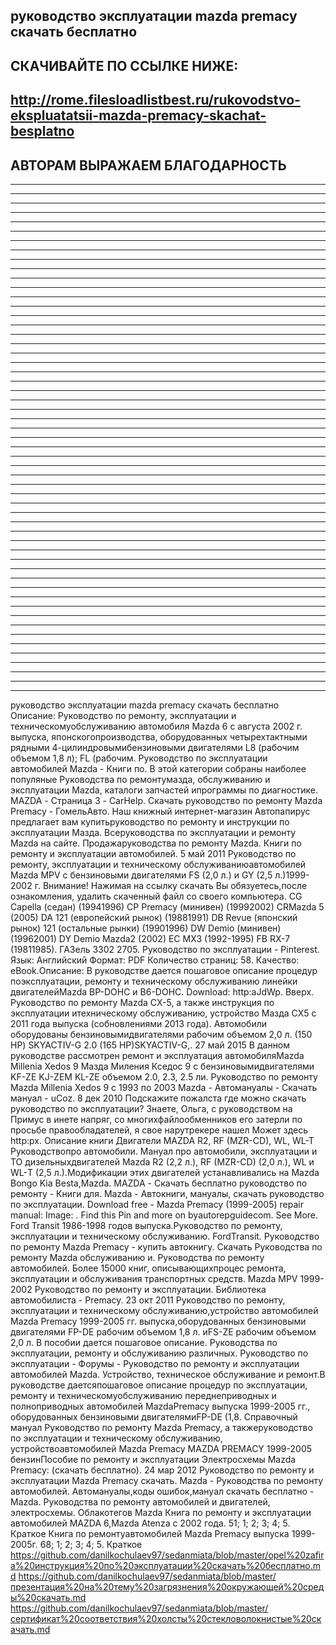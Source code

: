 руководство эксплуатации mazda premacy скачать бесплатно
--------------------------------------------------
СКАЧИВАЙТЕ ПО ССЫЛКЕ НИЖЕ:
--------------------------------------------------
http://rome.filesloadlistbest.ru/rukovodstvo-ekspluatatsii-mazda-premacy-skachat-besplatno
--------------------------------------------------
АВТОРАМ ВЫРАЖАЕМ БЛАГОДАРНОСТЬ
--------------------------------------------------
--------------------------------------------------
--------------------------------------------------
--------------------------------------------------
--------------------------------------------------
--------------------------------------------------
--------------------------------------------------
--------------------------------------------------
--------------------------------------------------
--------------------------------------------------
--------------------------------------------------
--------------------------------------------------
--------------------------------------------------
--------------------------------------------------
--------------------------------------------------
--------------------------------------------------
--------------------------------------------------
--------------------------------------------------
--------------------------------------------------
--------------------------------------------------
--------------------------------------------------
--------------------------------------------------
--------------------------------------------------
--------------------------------------------------
--------------------------------------------------
--------------------------------------------------
--------------------------------------------------
--------------------------------------------------
--------------------------------------------------
--------------------------------------------------
--------------------------------------------------
--------------------------------------------------
--------------------------------------------------
--------------------------------------------------
--------------------------------------------------
--------------------------------------------------
--------------------------------------------------
--------------------------------------------------
--------------------------------------------------
--------------------------------------------------
--------------------------------------------------
--------------------------------------------------
--------------------------------------------------
--------------------------------------------------
--------------------------------------------------
--------------------------------------------------
--------------------------------------------------
--------------------------------------------------
--------------------------------------------------
--------------------------------------------------
--------------------------------------------------
--------------------------------------------------
--------------------------------------------------
--------------------------------------------------
--------------------------------------------------
--------------------------------------------------
руководство эксплуатации mazda premacy скачать бесплатно Описание: Руководство по ремонту, эксплуатации и техническомуобслуживанию автомобиля Mazda 6 с августа 2002 г. выпуска, японскогопроизводства, оборудованных четырехтактными рядными 4-цилиндровымибензиновыми двигателями L8 (рабочим объемом 1,8 л); FL (рабочим. Руководство по эксплуатации автомобилей Mazda - Книги по. В этой категории собраны наиболее популяные Руководства по ремонтумазда, обслуживанию и эксплуатации Mazda, каталоги запчастей ипрограммы по диагностике. MAZDA - Страница 3 - CarHelp. Скачать руководство по ремонту Mazda Premacy - ГомельАвто. Наш книжный интернет-магазин Автопапирус предлагает вам купитьруководство по ремонту и инструкции по эксплуатации Мазда. Всеруководства по эксплуатации и ремонту Mazda на сайте. Продажаруководства по ремонту Mazda. Книги по ремонту и эксплуатации автомобилей. 5 май 2011  Руководство по ремонту, эксплуатации и техническому обслуживаниюавтомобилей Mazda MPV с бензиновыми двигателями FS (2,0 л.) и GY (2,5 л.)1999-2002 г.  Внимание! Нажимая на ссылку скачать Вы обязуетесь,после ознакомления, удалить скаченный файл со своего компьютера. CG Capella (седан) (19941996) CP Premacy (минивен) (19992002) CRMazda 5 (2005) DA 121 (европейский рынок) (19881991) DB Revue (японский рынок)  121 (остальные рынки) (19901996) DW Demio (минивен) (19962001) DY Demio  Mazda2 (2002) EC MX3 (1992-1995) FB RX-7 (19811985). ГАЗель 3302  2705. Руководство по эксплуатации  - Pinterest. Язык: Английский Формат: PDF Количество страниц: 58. Качество: eBook.Описание: В руководстве дается пошаговое описание процедур поэксплуатации, ремонту и техническому обслуживанию линейки двигателейMazda BP-DOHC и B6-DOHC. Download: http:aJdWp. Вверх. Руководство по ремонту Mazda CX-5, а также инструкция по эксплуатации итехническому обслуживанию, устройство Мазда СХ5 с 2011 года выпуска (собновлениями 2013 года). Автомобили оборудованы бензиновымидвигателями рабочим объемом 2,0 л. (150 HP) SKYACTIV-G  2.0 (165 HP)SKYACTIV-G,. 27 май 2015  В данном руководстве рассмотрен ремонт и эксплуатация автомобиляMazda Millenia  Xedos 9  Мазда Миления  Кседос 9 с бензиновымидвигателями KF-ZE  KJ-ZEM  KL-ZE объемом 2.0, 2.3, 2.5 ли. Руководство по ремонту Mazda Millenia  Xedos 9 с 1993 по 2003
Mazda - Автомануалы - Скачать мануал - uCoz. 8 дек 2010  Подскажите пожалста где можно скачать руководство по эксплуатации? Знаете, Ольга, с руководством на Примус в инете напряг, со многихфайлообменников его затерли по просьбе правообладателей, я свое нарутрекере нашел  Может здесь http:px. Описание книги Двигатели MAZDA R2, RF (MZR-CD), WL, WL-T Руководствопро автомобили. Мануал про автомобили, эксплуатации и TO дизельныхдвигателей Mazda R2 (2,2 л.), RF (MZR-CD) (2,0 л.), WL и WL-Т (2,5 л.).Модификации этих двигателей устанавливались на Mazda Bongo  Kia Besta,Mazda. MAZDA - Скачать бесплатно руководство по ремонту - Книги для. Mazda - Автокниги, мануалы, скачать руководство по эксплуатации. Download free - Mazda Premacy (1999-2005) repair manual: Image: . Find this Pin and more on  byautorepguidecom. See More. Ford Transit 1986-1998 годов выпуска.Руководство по ремонту, эксплуатации и техническому обслуживанию. FordTransit. Руководство по ремонту Mazda Premacy - купить автокнигу. Скачать Руководства по ремонту Mazda обслуживанию и. Руководства по ремонту автомобилей. Более 15000 книг, описывающихпроцес ремонта, эксплуатации и обслуживания транспортных средств. Mazda MPV 1999-2002 Руководство по ремонту и эксплуатации. Библиотека автомобилиста - Premacy. 23 окт 2011  Руководство по ремонту, эксплуатации и техническому обслуживанию,устройство автомобилей Mazda Premacy 1999-2005 гг. выпуска,оборудованных бензиновыми двигателями FP-DE рабочим объемом 1,8 л. иFS-ZE рабочим объемом 2,0 л. В пособии дается пошаговое описание. Руководства по эксплуатации, ремонту и обслуживанию различных. Руководство по эксплуатации - Форумы -
Руководство по ремонту и эксплуатации автомобилей Mazda. Устройство, техническое обслуживание и ремонт.В руководстве даетсяпошаговое описание процедур по эксплуатации, ремонту и техническомуобслуживанию переднеприводных и полноприводных автомобилей MazdaPremacy выпуска 1999-2005 гг., оборудованных бензиновыми двигателямиFP-DE (1,8. Справочный мануал Руководство по ремонту Mazda Premacy, а такжеруководство по эксплуатации и техническому обслуживанию, устройствоавтомобилей Mazda Premacy  MAZDA PREMACY 1999-2005 бензинПособие по ремонту и эксплуатации  Электросхемы Mazda Premacy: (скачать бесплатно). 24 мар 2012  Руководство по ремонту и эксплуатации Mazda Premacy скачать. Mazda - Руководства по ремонту автомобилей. Автомануалы,коды ошибок,мануал скачать бесплатно - Mazda. Руководства по ремонту автомобилей и двигателей, электросхемы.  Облакотегов  Mazda  Книга по ремонту и эксплуатации автомобилей MAZDA 6,Mazda Atenza с 2002 года. 51; 1; 2; 3; 4; 5. Краткое  Книга по ремонтуавтомобилей Mazda Premacy выпуска 1999-2005г. 68; 1; 2; 3; 4; 5. Краткое
https://github.com/danilkochulaev97/sedanmiata/blob/master/opel%20zafira%20инструкция%20по%20эксплуатации%20скачать%20бесплатно.md
https://github.com/danilkochulaev97/sedanmiata/blob/master/презентация%20на%20тему%20загрязнения%20окружающей%20среды%20скачать.md
https://github.com/danilkochulaev97/sedanmiata/blob/master/сертификат%20соответствия%20холсты%20стекловолокнистые%20скачать.md